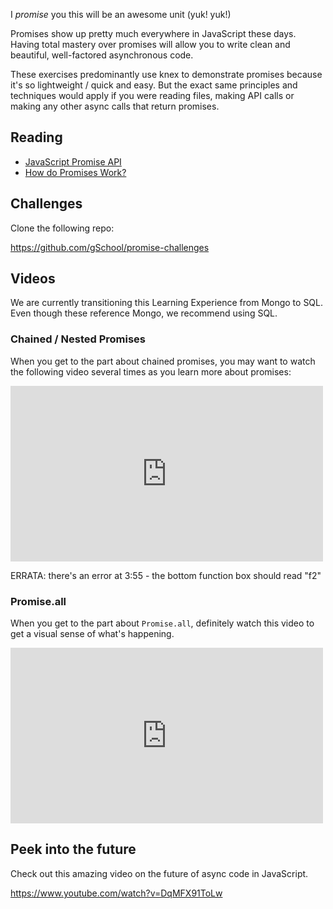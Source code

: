 I _promise_ you this will be an awesome unit (yuk! yuk!)

Promises show up pretty much everywhere in JavaScript these days.  Having total mastery over promises will allow you to write clean and beautiful, well-factored asynchronous code.

These exercises predominantly use knex to demonstrate promises because it's so lightweight / quick and easy.  But the exact same principles and techniques would apply if you were reading files, making API calls or making any other async calls that return promises.

## Reading

- [JavaScript Promise API](https://davidwalsh.name/promises)
- [How do Promises Work?](http://robotlolita.me/2015/11/15/how-do-promises-work.html)

## Challenges

Clone the following repo:

https://github.com/gSchool/promise-challenges

## Videos

<div class="alert alert-info">
  We are currently transitioning this Learning Experience from Mongo to SQL.  Even though these reference Mongo, we recommend using SQL.
</div>

### Chained / Nested Promises

When you get to the part about chained promises, you may want to watch the following video several times as you learn more about promises:

<iframe src="https://player.vimeo.com/video/136801594?byline=0&portrait=0" width="500" height="281" frameborder="0" webkitallowfullscreen mozallowfullscreen allowfullscreen></iframe>

ERRATA: there's an error at 3:55 - the bottom function box should read "f2"

### Promise.all

When you get to the part about `Promise.all`, definitely watch this video to get a visual sense of what's happening.

<iframe src="https://player.vimeo.com/video/136900546?byline=0&portrait=0" width="500" height="281" frameborder="0" webkitallowfullscreen mozallowfullscreen allowfullscreen></iframe>

## Peek into the future

Check out this amazing video on the future of async code in JavaScript.

https://www.youtube.com/watch?v=DqMFX91ToLw
